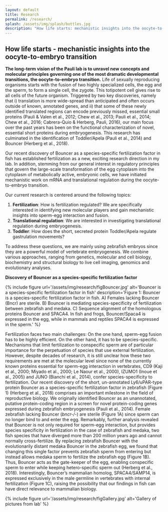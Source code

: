```yaml
---
layout: default
title: Research
permalink: /research/
splash: /assets/img/splash/bottles.jpg
description: "How life starts: mechanistic insights into the oocyte-to-embryo transition”
---
```


## How life starts - mechanistic insights into the oocyte-to-embryo transition

**The long-term vision of the Pauli lab is to unravel new concepts and molecular principles governing one of the most dramatic developmental transitions, the oocyte-to-embryo transition.** Life of sexually reproducing organisms starts with the fusion of two highly specialized cells, the egg and the sperm, to form a single cell, the zygote. This totipotent cell gives rise to all cells of the future organism. Triggered by two key discoveries, namely that i) translation is more wide-spread than anticipated and often occurs outside of known, annotated genes, and ii) that some of these newly identified translated regions can encode previously missed, essential small proteins (Pauli & Valen et al., 2012; Chew et al., 2013; Pauli et al., 2014; Chew et al., 2016; Cabrera-Quio & Herberg, Pauli, 2016), our main focus over the past years has been on the functional characterization of novel, essential short proteins during embryogenesis. This research has culminated in the identification of Toddler/Apela (Pauli et al., 2014) and Bouncer (Herberg et al., 2018). 

Our recent discovery of Bouncer as a species-specific fertilization factor in fish has established fertilization as a new, exciting research direction in my lab. In addition, stemming from our general interest in regulatory principles that govern the large-scale transformation of the egg cytoplasm into the cytoplasm of metabolically active, embryonic cells, we have initiated mechanistic work on mRNA and translational regulation during the oocyte-to-embryo transition.

Our current research is centered around the following topics:

1. **Fertilization**: How is fertilization regulated? We are specifically interested in identifying new molecular players and gain mechanistic insights into sperm-egg interaction and fusion.
2. **Translational regulation**: We are interested in investigating
   translational regulation during embryogenesis.
3. **Toddler**: How does the short, secreted protein Toddler/Apela regulate gastrulation movements?


To address these questions, we are mainly using zebrafish embryos since they are a powerful model of vertebrate embryogenesis. We combine various approaches, ranging from genetics, molecular and cell biology, biochemistry and structural biology to live cell imaging, genomics and evolutionary analyses.


**Discovery of Bouncer as a species-specific fertilization factor**

{% include figure
  url='/assets/img/research/figBouncer.jpg'
  alt='Bouncer is a species-specific fertilization factor in fish'
  description='Figure 1: Bouncer is a species-specific fertilization factor in fish. A)
    Females lacking Bouncer (Bncr) are sterile. B) Bouncer is mediating species-specificity of fertilization between zebrafish and medaka. C) Sequence alignment of the homologous proteins Bouncer and SPACA4. In fish and frogs, Bouncer/Spaca4 is expressed in the egg, while in mammals and reptiles SPACA4 is expressed in the sperm.'
%}

Fertilization faces two main challenges: On the one hand, sperm-egg fusion has to be highly efficient. On the other hand, it has to be species-specific. Mechanisms that limit fertilization to conspecific sperm are of particular importance for the perpetuation of species that use external fertilization. However, despite decades of research, it is still unclear how these two requirements are met at the molecular level since none of the currently known proteins essential for sperm-egg interaction in vertebrates, CD9 (Kaji et al., 2000; Miyado et al., 2000; Le Naour et al., 2000), IZUMO1 (Inoue et al., 2005) and JUNO (Bianchi et al., 2014), confer species-specificity to fertilization. 
Our recent discovery of the short, un-annotated Ly6/uPAR-type protein Bouncer as a species-specific fertilization factor in zebrafish (Figure 1) (Herberg et al., 2018) comprises an important milestone in the field of reproductive biology. We originally identified Bouncer as an unannotated, putative protein-coding region in a screen for novel protein-coding genes expressed during zebrafish embryogenesis (Pauli et al., 2014). Female zebrafish lacking Bouncer (*bncr-/-*) are sterile (Figure 1A) since sperm can no longer bind to and enter the egg. Remarkably, further analysis revealed that Bouncer is not only required for sperm-egg interaction, but provides species specificity in fertilization in the case of zebrafish and medaka, two fish species that have diverged more than 200 million years ago and cannot normally cross-fertilize. By replacing zebrafish Bouncer with the evolutionarily distant medaka Bouncer in the zebrafish egg, we found that changing this single factor prevents zebrafish sperm from entering but instead allows medaka sperm to fertilize the zebrafish egg (Figure 1B). Thus, Bouncer acts as the gate-keeper of the egg, enabling conspecific sperm to enter while keeping hetero-specific sperm out (Herberg et al., 2018). Interestingly, Bouncer’s mammalian homolog, SPACA4/SAMP14, is expressed exclusively in the male germline in vertebrates with internal fertilization (Figure 1C), raising the possibility that our findings in fish can have direct relevance to mammalian biology.

{% include figure
  url='/assets/img/research/figGallery.jpg'
  alt='Gallery of pictures from lab’
%}
